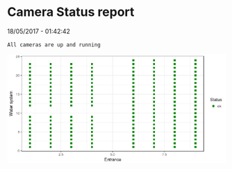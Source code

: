 Camera Status report
================
18/05/2017 - 01:42:42

    All cameras are up and running

![](camreport_files/figure-markdown_github/unnamed-chunk-2-1.png)
